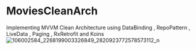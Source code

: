 # MoviesCleanArch
Implementing MVVM Clean Architecture using DataBinding , RepoPattern , LiveData , Paging , RxRetrofit and Koins
![106002584_2268199003326849_2820923772578573112_n](https://user-images.githubusercontent.com/39988066/85927646-ca38f100-b8a7-11ea-8c1a-a13ced29272f.jpg)
  

